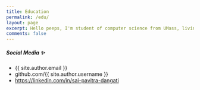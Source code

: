 ```yaml
---
title: Education
permalink: /edu/
layout: page
excerpt: Hello peeps, I'm student of computer science from UMass, living in Amherst. 
comments: false
---
```



##### Social Media ✨

- {{ site.author.email }}
- github.com/{{ site.author.username }}
- https://linkedin.com/in/sai-pavitra-dangati
